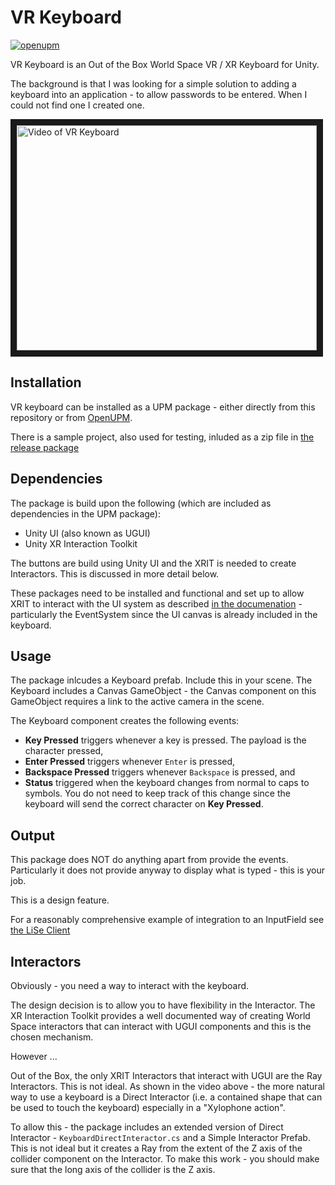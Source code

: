 # VR Keyboard 

[![openupm](https://img.shields.io/npm/v/com.virgis.vr-keyboard?label=openupm&registry_uri=https://package.openupm.com)](https://openupm.com/packages/com.virgis.vr-keyboard/)
 
 VR Keyboard is an Out of the Box World Space VR / XR Keyboard for Unity.
 
 The background is that I was looking for a simple solution to adding a keyboard into an application - to allow passwords to be entered. When I could not find one I created one.
 
 <a href="http://www.youtube.com/watch?feature=player_embedded&v=ijGji97zGOw
" target="_blank"><img src="http://img.youtube.com/vi/ijGji97zGOw/0.jpg" 
alt="Video of VR Keyboard" width="480" height="360" border="10" /></a>
 

## Installation

VR keyboard can be installed as a UPM package - either directly from this repository or from [OpenUPM](https://openupm.com/packages/com.virgis.vr-keyboard/).

There is a sample project, also used for testing, inluded as a zip file in [the release package](https://github.com/ViRGIS-Team/VR-Keyboard/releases/tag/0.9.0)

## Dependencies

The package is build upon the following (which are included as dependencies in the UPM package):

- Unity UI (also known as UGUI)
- Unity XR Interaction Toolkit

The buttons are build using Unity UI and the XRIT is needed to create Interactors. This is discussed in more detail below.

These packages need to be installed and functional and set up to allow XRIT to interact with the UI system as described [in the documenation](https://docs.unity3d.com/Packages/com.unity.xr.interaction.toolkit@0.9/manual/index.html#ui-interaction-setup) - particularly the EventSystem since the UI canvas is already included in the keyboard.

## Usage

The package inlcudes a Keyboard prefab. Include this in your scene. The Keyboard includes a Canvas GameObject - the Canvas component on this GameObject requires a link to the active camera in the scene.

The Keyboard component creates the following events:

- **Key Pressed** triggers whenever a key is pressed. The payload is the character pressed,
- **Enter Pressed** triggers whenever `Enter` is pressed,
- **Backspace Pressed** triggers whenever `Backspace` is pressed, and
- **Status** triggered when the keyboard changes from normal to caps to symbols. You do not need to keep track of this change since the keyboard will send the correct character on **Key Pressed**.

## Output

This package does NOT do anything apart from provide the events. Particularly it does not provide anyway to display what is typed - this is your job.

This is a design feature.

For a reasonably comprehensive example of integration to an InputField see [the LiSe Client](https://github.com/LiSe-Team/LiSe-Unity-Client/blob/main/Runtime/Scripts/LiSeInputField.cs)

## Interactors

Obviously - you need a way to interact with the keyboard.

The design decision is to allow you to have flexibility in the Interactor. The XR Interaction Toolkit provides a well documented way of creating World Space interactors that can interact with UGUI components and this is the chosen mechanism.

However ...

Out of the Box, the only XRIT Interactors that interact with UGUI are the Ray Interactors. This is not ideal. As shown in the video above - the more natural way to use a keyboard is a Direct Interactor (i.e. a contained shape that can be used to touch the keyboard) especially in a "Xylophone action".

To allow this - the package includes an extended version of Direct Interactor - `KeyboardDirectInteractor.cs` and a Simple Interactor Prefab. This is not ideal but it creates a Ray from the extent of the Z axis of the collider component on the Interactor. To make this work - you should make sure that the long axis of the collider is the Z axis.
